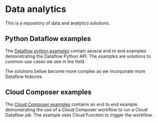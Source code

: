 # Data analytics
This is a repository of data and analytics solutions.  

## Python Dataflow examples
The [Dataflow python examples](dataflow-python-examples/README.md) contain several end to end examples demonstrating 
the Dataflow Python API.  The examples are solutions to common use cases we see in the field.

The solutions below become more complex as we incorporate more Dataflow features.

## Cloud Composer examples
The [Cloud Composer examples](cloud-composer-examples/README.md) contains an end to end example demonstrating the use
of a Cloud Composer workflow to run a Cloud Dataflow job. The example uses Cloud Function to trigger the workflow.